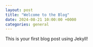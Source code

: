 ```yaml
---
layout: post
title: "Welcome to the Blog"
date: 2024-08-21 10:00:00 +0000
categories: general
---
```


This is your first blog post using Jekyll!
